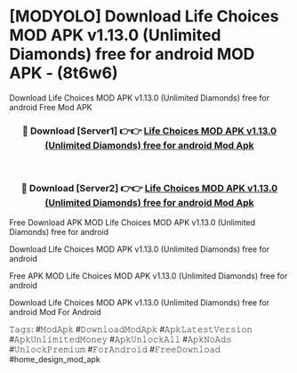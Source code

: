 # [MODYOLO] Download Life Choices MOD APK v1.13.0 (Unlimited Diamonds) free for android MOD APK - (8t6w6)
Download Life Choices MOD APK v1.13.0 (Unlimited Diamonds) free for android Free Mod APK

<div align="center">
<h3>🔴 Download [Server1] 👉👉 <a href="https://apk-comot.site?title=Life_Choices_MOD_APK_v1.13.0_(Unlimited_Diamonds)_free_for_android">Life Choices MOD APK v1.13.0 (Unlimited Diamonds) free for android Mod Apk</a></h3><br>

<h3>🔴 Download [Server2] 👉👉 <a href="https://apk-comot.site?title=Life_Choices_MOD_APK_v1.13.0_(Unlimited_Diamonds)_free_for_android">Life Choices MOD APK v1.13.0 (Unlimited Diamonds) free for android Mod Apk</a></h3>
</div>


Free Download APK MOD Life Choices MOD APK v1.13.0 (Unlimited Diamonds) free for android

Download Life Choices MOD APK v1.13.0 (Unlimited Diamonds) free for android 

Free APK MOD Life Choices MOD APK v1.13.0 (Unlimited Diamonds) free for android 

Download Life Choices MOD APK v1.13.0 (Unlimited Diamonds) free for android Mod For Android

𝚃𝚊𝚐𝚜: #𝙼𝚘𝚍𝙰𝚙𝚔 #𝙳𝚘𝚠𝚗𝚕𝚘𝚊𝚍𝙼𝚘𝚍𝙰𝚙𝚔 #𝙰𝚙𝚔𝙻𝚊𝚝𝚎𝚜𝚝𝚅𝚎𝚛𝚜𝚒𝚘𝚗 #𝙰𝚙𝚔𝚄𝚗𝚕𝚒𝚖𝚒𝚝𝚎𝚍𝙼𝚘𝚗𝚎𝚢 #𝙰𝚙𝚔𝚄𝚗𝚕𝚘𝚌𝚔𝙰𝚕𝚕 #𝙰𝚙𝚔𝙽𝚘𝙰𝚍𝚜 #𝚄𝚗𝚕𝚘𝚌𝚔𝙿𝚛𝚎𝚖𝚒𝚞𝚖 #𝙵𝚘𝚛𝙰𝚗𝚍𝚛𝚘𝚒𝚍 #𝙵𝚛𝚎𝚎𝙳𝚘𝚠𝚗𝚕𝚘𝚊𝚍 #home_design_mod_apk